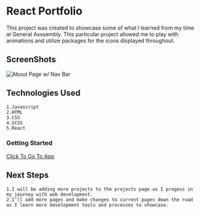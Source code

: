 # React Portfolio

This project was created to showcase some of what I learned from my time at General Asssembly. This particular project allowed me to play with animations and utilize packages for the icons displayed throughout. 

## ScreenShots
![About Page w/ Nav Bar](https://i.imgur.com/sLFFB1k.png)


## Technologies Used
    1.Javascript
    2.HTML
    3.CSS
    4.SCSS
    5.React

### Getting Started
[Click To Go To App](https://63923301d69c2a0266458486--delicate-kangaroo-5e7d3c.netlify.app/)<br>

## Next Steps
    1.I will be adding more projects to the projects page as I progess in my journey with web development.
    2.I'll add more pages and make changes to current pages down the road as I learn more development tools and processes to showcase.